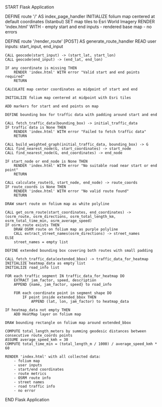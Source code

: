 START Flask Application

DEFINE route '/' AS index_page_handler
    INITIALIZE folium map centered at default coordinates (Istanbul)
    SET map tiles to Esri World Imagery
    RENDER 'index.html' WITH
        - empty start and end inputs
        - rendered base map
        - no errors

DEFINE route '/render_route' [POST] AS generate_route_handler
    READ user inputs: start_input, end_input

    CALL geocode(start_input) -> (start_lat, start_lon)
    CALL geocode(end_input) -> (end_lat, end_lon)

    IF any coordinate is missing THEN
        RENDER 'index.html' WITH error "Valid start and end points required"
        RETURN

    CALCULATE map center coordinates as midpoint of start and end

    INITIALIZE folium map centered at midpoint with Esri tiles

    ADD markers for start and end points on map

    DEFINE bounding box for traffic data with padding around start and end

    CALL fetch_traffic_data(bounding_box) -> initial_traffic_data
    IF traffic data is None THEN
        RENDER 'index.html' WITH error "Failed to fetch traffic data"
        RETURN

    CALL build_weighted_graph(initial_traffic_data, bounding_box) -> G
    CALL find_nearest_node(G, start_coordinates) -> start_node
    CALL find_nearest_node(G, end_coordinates) -> end_node

    IF start_node or end_node is None THEN
        RENDER 'index.html' WITH error "No suitable road near start or end point"
        RETURN

    CALL calculate_route(G, start_node, end_node) -> route_coords
    IF route_coords is None THEN
        RENDER 'index.html' WITH error "No valid route found"
        RETURN

    DRAW smart route on folium map as white polyline

    CALL get_osrm_route(start_coordinates, end_coordinates) -> (osrm_route, osrm_directions, osrm_total_length_km, osrm_total_time_min, osrm_average_speed)
    IF osrm_route exists THEN
        DRAW OSRM route on folium map as purple polyline
        CALL extract_street_names(osrm_directions) -> street_names
    ELSE
        street_names = empty list

    DEFINE extended bounding box covering both routes with small padding

    CALL fetch_traffic_data(extended_bbox) -> traffic_data_for_heatmap
    INITIALIZE heatmap_data as empty list
    INITIALIZE road_info list

    FOR each traffic segment IN traffic_data_for_heatmap DO
        EXTRACT jam_factor, speed, description
        APPEND {name, jam_factor, speed} to road_info

        FOR each coordinate point in segment shape DO
            IF point inside extended_bbox THEN
                APPEND (lat, lon, jam_factor) to heatmap_data

    IF heatmap_data not empty THEN
        ADD HeatMap layer on folium map

    DRAW bounding rectangle on folium map around extended_bbox

    COMPUTE total_length_meters by summing geodesic distances between consecutive route_coords points
    ASSUME average_speed_kmh = 30
    COMPUTE total_time_min = (total_length_m / 1000) / average_speed_kmh * 60

    RENDER 'index.html' with all collected data:
        - folium map
        - user inputs
        - start/end coordinates
        - route metrics
        - OSRM route info
        - street names
        - road traffic info
        - no error

END Flask Application
